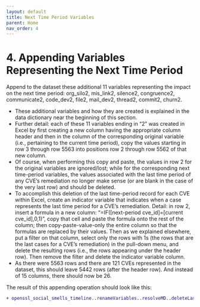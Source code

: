 ```yaml
---
layout: default
title: Next Time Period Variables
parent: Home
nav_order: 4
---
```



# 4. Appending Variables Representing the Next Time Period 

Append to the dataset these additional 11 variables representing the impact on the next time period: org_silo2, mis_link2, silence2, congruence2, communicate2, code_dev2, file2, mail_dev2, thread2, commit2, churn2.

* These additional variables and how they are created is explained in the data dictionary near the beginning of this section. 
* Further detail: each of these 11 variables ending in “2” was created in Excel by first creating a new column having the appropriate column header and then in the column of the corresponding original variable (i.e., pertaining to the current time period), copy the values starting in row 3 through row 5563 into positions row 2 through row 5562 of that new column. 
* Of course, when performing this copy and paste, the values in row 2 for the original variables are ignored/lost; while for the corresponding next time-period variables, the values associated with the last time period of any CVE’s remediation no longer make sense (or are blank in the case of the very last row) and should be deleted.
* To accomplish this deletion of the last time-period record for each CVE within Excel, create an indicator variable that indicates when a case represents the last time period for a CVE’s remediation. Detail: in row 2, insert a formula in a new column: “=IF([next-period cve_id]=[current cve_id],0,1)”, copy that cell and paste the formula onto the rest of the column; then copy-paste-value-only the entire column so that the formulas are replaced by their values. Then as we explained elsewhere, put a filter on that column, select only the rows with 1s (the rows that are the last cases for a CVE’s remediation) in the pull-down menu, and delete the resulting rows (i.e., the rows appearing under the header row). Then remove the filter and delete the indicator variable column.
* As there were 5563 rows and there are 121 CVEs represented in the dataset, this should leave 5442 rows (after the header row). And instead of 15 columns, there should now be 26.

The result of this appending operation should look like this:

```diff
+ openssl_social_smells_timeline..renameVariables..resolveMD..deleteLastRecordEachCVE.csv
```
